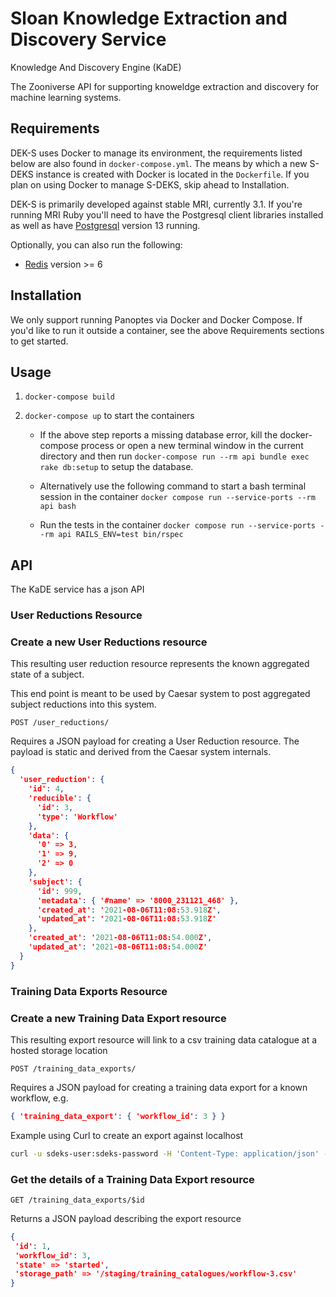 # Sloan Knowledge Extraction and Discovery Service
Knowledge And Discovery Engine (KaDE)

The Zooniverse API for supporting knoweldge extraction and discovery for machine learning systems.

## Requirements

DEK-S uses Docker to manage its environment, the requirements listed below are also found in `docker-compose.yml`. The means by which a new S-DEKS instance is created with Docker is located in the `Dockerfile`. If you plan on using Docker to manage S-DEKS, skip ahead to Installation.

DEK-S is primarily developed against stable MRI, currently 3.1. If you're running MRI Ruby you'll need to have the Postgresql client libraries installed as well as have [Postgresql](http://postgresql.org) version 13 running.

Optionally, you can also run the following:

* [Redis](http://redis.io) version >= 6

## Installation

We only support running Panoptes via Docker and Docker Compose. If you'd like to run it outside a container, see the above Requirements sections to get started.

## Usage

1. `docker-compose build`

2. `docker-compose up` to start the containers

    * If the above step reports a missing database error, kill the docker-compose process or open a new terminal window in the current directory and then run `docker-compose run --rm api bundle exec rake db:setup` to setup the database.

    * Alternatively use the following command to start a bash terminal session in the container `docker compose run --service-ports --rm api bash`

    * Run the tests in the container `docker compose run --service-ports --rm api RAILS_ENV=test bin/rspec`

## API

The KaDE service has a json API

### User Reductions Resource

### Create a new User Reductions resource

This resulting user reduction resource represents the known aggregated state of a subject.

This end point is meant to be used by Caesar system to post aggregated subject reductions into this system.

`POST /user_reductions/`

Requires a JSON payload for creating a User Reduction resource. The payload is static and derived from the Caesar system internals.

``` JSON
{
  'user_reduction': {
    'id': 4,
    'reducible': {
      'id': 3,
      'type': 'Workflow'
    },
    'data': {
      '0' => 3,
      '1' => 9,
      '2' => 0
    },
    'subject': {
      'id': 999,
      'metadata': { '#name' => '8000_231121_468' },
      'created_at': '2021-08-06T11:08:53.918Z',
      'updated_at': '2021-08-06T11:08:53.918Z'
    },
    'created_at': '2021-08-06T11:08:54.000Z',
    'updated_at': '2021-08-06T11:08:54.000Z'
  }
}
```

### Training Data Exports Resource

### Create a new Training Data Export resource

This resulting export resource will link to a csv training data catalogue at a hosted storage location

`POST /training_data_exports/`

Requires a JSON payload for creating a training data export for a known workflow, e.g.

``` JSON
{ 'training_data_export': { 'workflow_id': 3 } }
```

Example using Curl to create an export against localhost

``` sh
curl -u sdeks-user:sdeks-password -H 'Content-Type: application/json' -X POST http://localhost:3001/training_data_exports -d '{ "training_data_export": { "workflow_id": 3 } }'
```

### Get the details of a Training Data Export resource

`GET /training_data_exports/$id`

Returns a JSON payload describing the export resource

``` JSON
{
 'id': 1,
 'workflow_id': 3,
 'state' => 'started',
 'storage_path' => '/staging/training_catalogues/workflow-3.csv'
}
